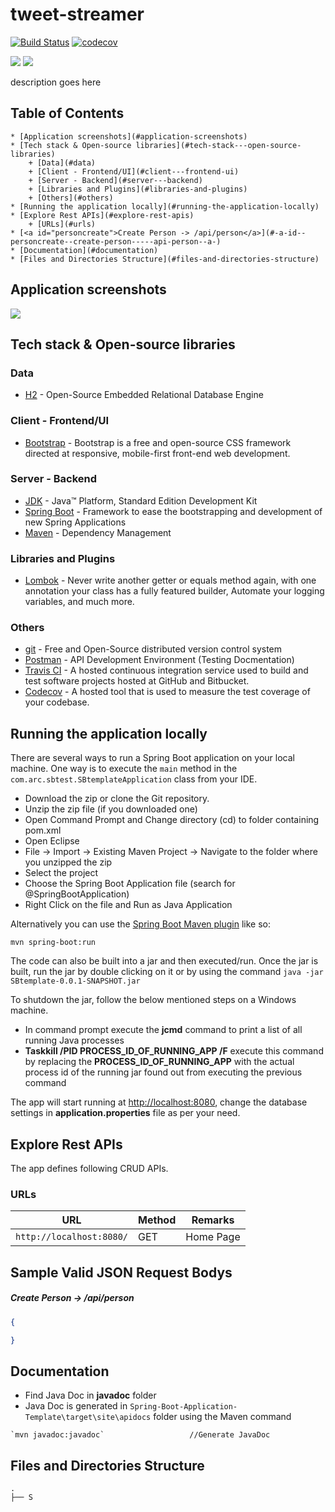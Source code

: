 # tweet-streamer

[![Build Status](https://travis-ci.org/ismail5701/tweet-streamer.svg?branch=master)](https://travis-ci.org/ismail5701/tweet-streamer) [![codecov](https://codecov.io/gh/ismail5701/tweet-streamer/branch/master/graph/badge.svg)](https://codecov.io/gh/ismail5701/tweet-streamer)

<p>
	<a alt="GitHub repo size">
        <img src="https://img.shields.io/github/repo-size/ismail5701/tweet-streamer" />
    </a>    
    <a alt="Java">
        <img src="https://img.shields.io/badge/Java%20Version-v11-blue" />
    </a>
</p>

description goes here

## Table of Contents

    * [Application screenshots](#application-screenshots)
    * [Tech stack & Open-source libraries](#tech-stack---open-source-libraries)
        + [Data](#data)
        + [Client - Frontend/UI](#client---frontend-ui)
        + [Server - Backend](#server---backend)
        + [Libraries and Plugins](#libraries-and-plugins)
        + [Others](#others)
    * [Running the application locally](#running-the-application-locally)
    * [Explore Rest APIs](#explore-rest-apis)
        + [URLs](#urls)
    * [<a id="personcreate">Create Person -> /api/person</a>](#-a-id--personcreate--create-person-----api-person--a-)
    * [Documentation](#documentation)
    * [Files and Directories Structure](#files-and-directories-structure)
        
## Application screenshots

<img src="images\home.PNG"/>

## Tech stack & Open-source libraries

### Data

* 	[H2](https://www.h2database.com/html/main.html) - Open-Source Embedded Relational Database Engine

### Client - Frontend/UI

* 	[Bootstrap](https://getbootstrap.com/) - Bootstrap is a free and open-source CSS framework directed at responsive, mobile-first front-end web development.

### Server - Backend

* 	[JDK](http://www.oracle.com/technetwork/java/javase/downloads/jdk8-downloads-2133151.html) - Java™ Platform, Standard Edition Development Kit
* 	[Spring Boot](https://spring.io/projects/spring-boot) - Framework to ease the bootstrapping and development of new Spring Applications
* 	[Maven](https://maven.apache.org/) - Dependency Management

###  Libraries and Plugins

* 	[Lombok](https://projectlombok.org/) - Never write another getter or equals method again, with one annotation your class has a fully featured builder, Automate your logging variables, and much more.

### Others 

* 	[git](https://git-scm.com/) - Free and Open-Source distributed version control system
* 	[Postman](https://www.getpostman.com/) - API Development Environment (Testing Docmentation)
* 	[Travis CI](https://travis-ci.org/github/Spring-Boot-Framework/Spring-Boot-Application-Template) - A hosted continuous integration service used to build and test software projects hosted at GitHub and Bitbucket.
* 	[Codecov](https://codecov.io/gh/Spring-Boot-Framework/Spring-Boot-Application-Template) - A hosted tool that is used to measure the test coverage of your codebase.

## Running the application locally

There are several ways to run a Spring Boot application on your local machine. One way is to execute the `main` method in the `com.arc.sbtest.SBtemplateApplication` class from your IDE.

* 	Download the zip or clone the Git repository.
* 	Unzip the zip file (if you downloaded one)
* 	Open Command Prompt and Change directory (cd) to folder containing pom.xml
* 	Open Eclipse
* File -> Import -> Existing Maven Project -> Navigate to the folder where you unzipped the zip
* Select the project
* 	Choose the Spring Boot Application file (search for @SpringBootApplication)
* 	Right Click on the file and Run as Java Application

Alternatively you can use the [Spring Boot Maven plugin](https://docs.spring.io/spring-boot/docs/current/reference/html/build-tool-plugins-maven-plugin.html) like so:

```shell
mvn spring-boot:run
```

The code can also be built into a jar and then executed/run. Once the jar is built, run the jar by double clicking on it or by using the command `java -jar SBtemplate-0.0.1-SNAPSHOT.jar`

To shutdown the jar, follow the below mentioned steps on a Windows machine.

*	In command prompt execute the **jcmd** command to print a list of all running Java processes
*	**Taskkill /PID PROCESS_ID_OF_RUNNING_APP /F** execute this command by replacing the **PROCESS_ID_OF_RUNNING_APP** with the actual process id of the running jar found out from executing the previous command

The app will start running at <http://localhost:8080>, change the database settings in **application.properties** file as per your need.

## Explore Rest APIs

The app defines following CRUD APIs.

### URLs

|                  URL                   | Method |          Remarks       |
|----------------------------------------|--------|------------------------|
|`http://localhost:8080/`                | GET    | Home Page              |

## Sample Valid JSON Request Bodys

##### Create Person -> /api/person

```json
{

}
```

## Documentation

*	Find Java Doc in **javadoc** folder
* 	Java Doc is generated in `Spring-Boot-Application-Template\target\site\apidocs` folder using the Maven command 

```text
`mvn javadoc:javadoc`                   //Generate JavaDoc
```

## Files and Directories Structure

```text
.
├── S
```
